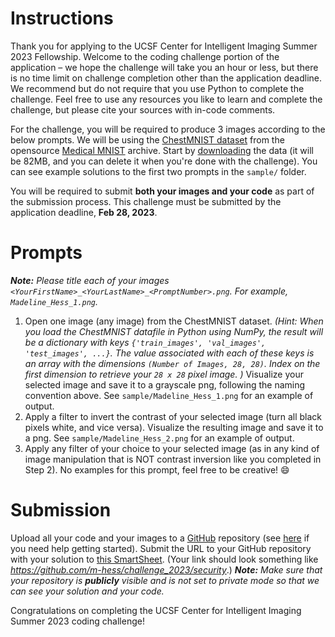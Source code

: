 # Instructions
Thank you for applying to the UCSF Center for Intelligent Imaging Summer 2023 Fellowship. Welcome to the coding challenge portion of the application – we hope the challenge will take you an hour or less, but there is no time limit on challenge completion other than the application deadline. We recommend but do not require that you use Python to complete the challenge. Feel free to use any resources you like to learn and complete the challenge, but please cite your sources with in-code comments.


For the challenge, you will be required to produce 3 images according to the below prompts. We will be using the [ChestMNIST dataset](https://zenodo.org/record/6496656#.Y8bnAOzMIUo) from the opensource [Medical MNIST](https://medmnist.com/) archive. Start by [downloading](https://zenodo.org/record/6496656/files/chestmnist.npz?download=1) the data (it will be 82MB, and you can delete it when you're done with the challenge). You can see example solutions to the first two prompts in the `sample/` folder.

You will be required to submit **both your images and your code** as part of the submission process. This challenge must be submitted by the application deadline, **Feb 28, 2023**.

# Prompts
***Note:** Please title each of your images `<YourFirstName>_<YourLastName>_<PromptNumber>.png`. For example, `Madeline_Hess_1.png`.*
1. Open one image (any image) from the ChestMNIST dataset. 
*(Hint: When you load the ChestMNIST datafile in Python using NumPy, the result will be a dictionary with keys `{'train_images', 'val_images', 'test_images', ...}`. The value associated with each of these keys is an array with the dimensions `(Number of Images, 28, 28)`. Index on the first dimension to retrieve your `28 x 28` pixel image. )*
Visualize your selected image and save it to a grayscale png, following the naming convention above. See `sample/Madeline_Hess_1.png` for an example of output.
2. Apply a filter to invert the contrast of your selected image (turn all black pixels white, and vice versa). Visualize the resulting image and save it to a png. See `sample/Madeline_Hess_2.png` for an example of output.
3. Apply any filter of your choice  to your selected image (as in any kind of image manipulation that is NOT contrast inversion like you completed in Step 2). No examples for this prompt, feel free to be creative! :smile:

# Submission
Upload all your code and your images to a [GitHub](https://github.com/) repository (see [here](https://docs.github.com/en/get-started/quickstart) if you need help getting started). Submit the URL to your GitHub repository with your solution to [this SmartSheet](https://app.smartsheet.com/b/form/27c8277456874eef8005c0a919021e51).  (Your link should look something like *https://github.com/m-hess/challenge_2023/security*.)
***Note:** Make sure that your repository is **publicly** visible and is not set to private mode so that we can see your solution and your code.*

Congratulations on completing the UCSF Center for Intelligent Imaging Summer 2023 coding challenge!